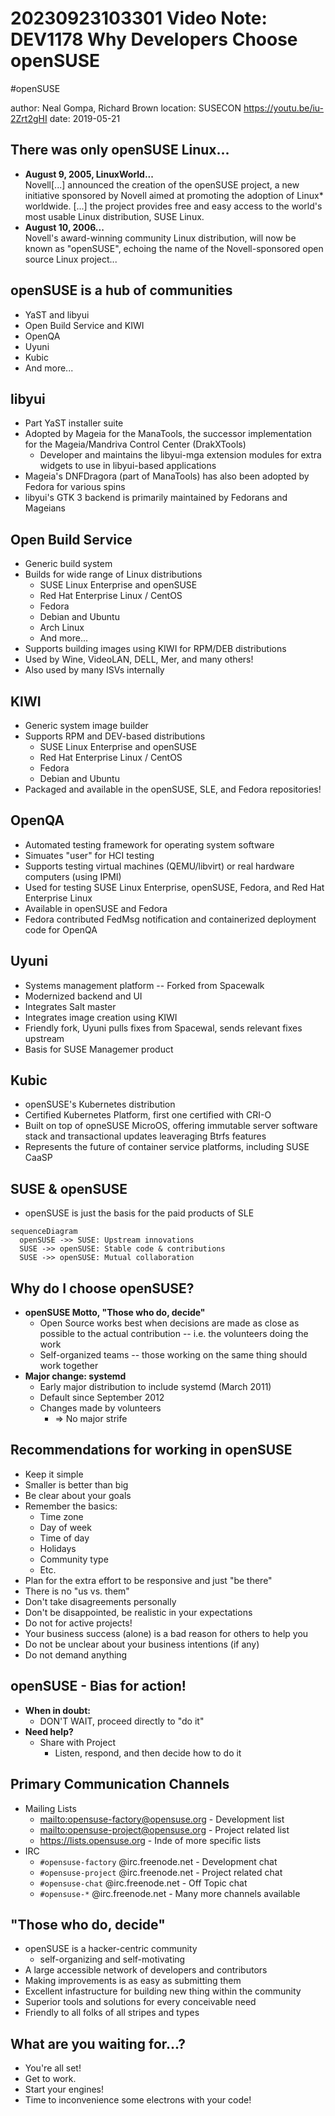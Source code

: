 # 20230923103301 Video Note: DEV1178 Why Developers Choose openSUSE

#openSUSE

author: Neal Gompa, Richard Brown
location: SUSECON <https://youtu.be/iu-2Zrt2gHI>
date: 2019-05-21

## There was only openSUSE Linux...

* **August 9, 2005, LinuxWorld...** \
  Novell[...] announced the creation of the openSUSE project, a new initiative sponsored by Novell aimed at promoting the adoption of Linux* worldwide. [...] the project provides free and easy access to the world's most usable Linux distribution, SUSE Linux.
* **August 10, 2006...** \
  Novell's award-winning community Linux distribution, will now be known as "openSUSE", echoing the name of the Novell-sponsored open source Linux project...

## openSUSE is a hub of communities

* YaST and libyui
* Open Build Service and KIWI
* OpenQA
* Uyuni
* Kubic
* And more...

## libyui

* Part YaST installer suite
* Adopted by Mageia for the ManaTools, the successor implementation for the Mageia/Mandriva Control Center (DrakXTools)
  * Developer and maintains the libyui-mga extension modules for extra widgets to use in libyui-based applications
* Mageia's DNFDragora (part of ManaTools) has also been adopted by Fedora for various spins
* libyui's GTK 3 backend is primarily maintained by Fedorans and Mageians

## Open Build Service

* Generic build system
* Builds for wide range of Linux distributions
  * SUSE Linux Enterprise and openSUSE
  * Red Hat Enterprise Linux / CentOS
  * Fedora
  * Debian and Ubuntu
  * Arch Linux
  * And more...
* Supports building images using KIWI for RPM/DEB distributions
* Used by Wine, VideoLAN, DELL, Mer, and many others!
* Also used by many ISVs internally

## KIWI

* Generic system image builder
* Supports RPM and DEV-based distributions
  * SUSE Linux Enterprise and openSUSE
  * Red Hat Enterprise Linux / CentOS
  * Fedora
  * Debian and Ubuntu
* Packaged and available in the openSUSE, SLE, and Fedora repositories!

## OpenQA

* Automated testing framework for operating system software
* Simuates "user" for HCI testing
* Supports testing virtual machines (QEMU/libvirt) or real hardware computers (using IPMI)
* Used for testing SUSE Linux Enterprise, openSUSE, Fedora, and Red Hat Enterprise Linux
* Available in openSUSE and Fedora
* Fedora contributed FedMsg notification and containerized deployment code for OpenQA

## Uyuni

* Systems management platform -- Forked from Spacewalk
* Modernized backend and UI
* Integrates Salt master
* Integrates image creation using KIWI
* Friendly fork, Uyuni pulls fixes from Spacewal, sends relevant fixes upstream
* Basis for SUSE Managemer product

## Kubic

* openSUSE's Kubernetes distribution
* Certified Kubernetes Platform, first one certified with CRI-O
* Built on top of opneSUSE MicroOS, offering immutable server software stack and transactional updates leaveraging Btrfs features
* Represents the future of container service platforms, including SUSE CaaSP

## SUSE & openSUSE

* openSUSE is just the basis for the paid products of SLE

```mermaid
sequenceDiagram
  openSUSE ->> SUSE: Upstream innovations
  SUSE ->> openSUSE: Stable code & contributions
  SUSE ->> openSUSE: Mutual collaboration
```

## Why do I choose openSUSE?

* **openSUSE Motto, "Those who do, decide"**
  * Open Source works best when decisions are made as close as possible to the actual contribution -- i.e. the volunteers doing the work
  * Self-organized teams -- those working on the same thing should work together
* **Major change: systemd**
  * Early major distribution to include systemd (March 2011)
  * Default since September 2012
  * Changes made by volunteers
    * => No major strife

## Recommendations for working in openSUSE

* Keep it simple
* Smaller is better than big
* Be clear about your goals
* Remember the basics:
  * Time zone
  * Day of week
  * Time of day
  * Holidays
  * Community type
  * Etc.
* Plan for the extra effort to be responsive and just "be there"
* There is no "us vs. them"
* Don't take disagreements personally
* Don't be disappointed, be realistic in your expectations
* Do not for active projects!
* Your business success (alone) is a bad reason for others to help you
* Do not be unclear about your business intentions (if any)
* Do not demand anything

## openSUSE - Bias for action!

* **When in doubt:**
  * DON'T WAIT, proceed directly to "do it"
* **Need help?**
  * Share with Project
    * Listen, respond, and then decide how to do it

## Primary Communication Channels

* Mailing Lists
  * <mailto:opensuse-factory@opensuse.org> - Development list
  * <mailto:opensuse-project@opensuse.org> - Project related list
  * <https://lists.opensuse.org> - Inde of more specific lists
* IRC
  * `#opensuse-factory` @irc.freenode.net - Development chat
  * `#opensuse-project` @irc.freenode.net - Project related chat
  * `#opensuse-chat`    @irc.freenode.net - Off Topic chat
  * `#opensuse-*`       @irc.freenode.net - Many more channels available

## "Those who do, decide"

* openSUSE is a hacker-centric community
  * self-organizing and self-motivating
* A large accessible network of developers and contributors
* Making improvements is as easy as submitting them
* Excellent infastructure for building new thing within the community
* Superior tools and solutions for every conceivable need
* Friendly to all folks of all stripes and types

## What are you waiting for...?

* You're all set!
* Get to work.
* Start your engines!
* Time to inconvenience some electrons with your code!
